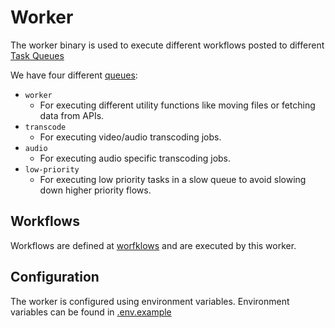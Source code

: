 # Worker

The worker binary is used to execute different workflows posted to different [Task Queues]("https://docs.temporal.io/workers#task-queue")

We have four different [queues](/environment/queues.go):
- `worker`
  - For executing different utility functions like moving files or fetching data from APIs.
- `transcode`
  - For executing video/audio transcoding jobs.
- `audio`
  - For executing audio specific transcoding jobs.
- `low-priority`
  - For executing low priority tasks in a slow queue to avoid slowing down higher priority flows.

## Workflows

Workflows are defined at [worfklows](/workflows) and are executed by this worker.

## Configuration

The worker is configured using environment variables. Environment variables can be found in [.env.example](.env.example)